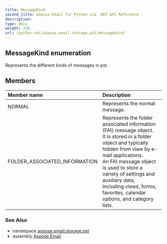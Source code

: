 ```yaml
---
title: MessageKind
second_title: Aspose.Email for Python via .NET API Reference
description: 
type: docs
weight: 220
url: /python-net/aspose.email.storage.pst/messagekind/
---
```


## MessageKind enumeration

Represents the different kinds of messages in pst.

## Members
| Member name | Description |
| :- | :- |
|NORMAL|Represents the normal message.|
|FOLDER_ASSOCIATED_INFORMATION|Represents the folder associated information (FAI) message object. <br/>            It is stored in a folder object and typically hidden from view by e-mail applications. <br/>            An FAI message object is used to store a variety of settings and auxiliary data, <br/>            including views, forms, favorites, calendar options, and category lists.|

### See Also

* namespace [aspose.email.storage.pst](/email/python-net/aspose.email.storage.pst/)
* assembly [Aspose.Email](/email/python-net/)

